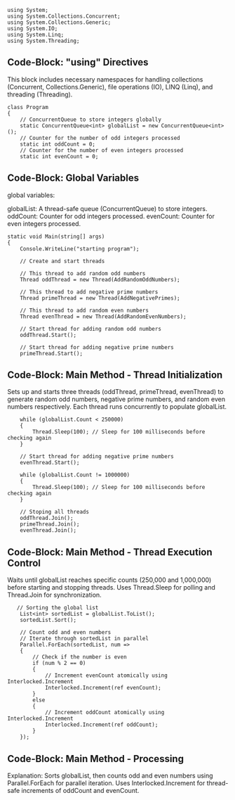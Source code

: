     using System;
    using System.Collections.Concurrent;
    using System.Collections.Generic;
    using System.IO;
    using System.Linq;
    using System.Threading;

## Code-Block: "using" Directives
This block includes necessary namespaces for handling collections (Concurrent, Collections.Generic), file operations (IO), LINQ (Linq), and threading (Threading).

    class Program
    {
        // ConcurrentQueue to store integers globally
        static ConcurrentQueue<int> globalList = new ConcurrentQueue<int>();
        // Counter for the number of odd integers processed
        static int oddCount = 0;
        // Counter for the number of even integers processed
        static int evenCount = 0;

## Code-Block: Global Variables

global variables:

globalList: A thread-safe queue (ConcurrentQueue<int>) to store integers.
oddCount: Counter for odd integers processed.
evenCount: Counter for even integers processed.


    static void Main(string[] args)
    {
        Console.WriteLine("starting program");
    
        // Create and start threads
    
        // This thread to add random odd numbers
        Thread oddThread = new Thread(AddRandomOddNumbers);
    
        // This thread to add negative prime numbers
        Thread primeThread = new Thread(AddNegativePrimes);
    
        // This thread to add random even numbers
        Thread evenThread = new Thread(AddRandomEvenNumbers);
    
        // Start thread for adding random odd numbers
        oddThread.Start();
    
        // Start thread for adding negative prime numbers
        primeThread.Start();
## Code-Block: Main Method - Thread Initialization
Sets up and starts three threads (oddThread, primeThread, evenThread) to generate random odd numbers, negative prime numbers, and random even numbers respectively. Each thread runs concurrently to populate globalList.


        while (globalList.Count < 250000)
        {
            Thread.Sleep(100); // Sleep for 100 milliseconds before checking again
        }
        
        // Start thread for adding negative prime numbers
        evenThread.Start();
        
        while (globalList.Count != 1000000)
        {
            Thread.Sleep(100); // Sleep for 100 milliseconds before checking again
        }
        
        // Stoping all threads
        oddThread.Join();
        primeThread.Join();
        evenThread.Join();

## Code-Block: Main Method - Thread Execution Control
Waits until globalList reaches specific counts (250,000 and 1,000,000) before starting and stopping threads. Uses Thread.Sleep for polling and Thread.Join for synchronization.


       // Sorting the global list
        List<int> sortedList = globalList.ToList();
        sortedList.Sort();
    
        // Count odd and even numbers
        // Iterate through sortedList in parallel
        Parallel.ForEach(sortedList, num =>
        {
            // Check if the number is even
            if (num % 2 == 0)
            {
                // Increment evenCount atomically using Interlocked.Increment
                Interlocked.Increment(ref evenCount);
            }
            else
            {
                // Increment oddCount atomically using Interlocked.Increment
                Interlocked.Increment(ref oddCount);
            }
        });

## Code-Block: Main Method - Processing
Explanation: Sorts globalList, then counts odd and even numbers using Parallel.ForEach for parallel iteration. Uses Interlocked.Increment for thread-safe increments of oddCount and evenCount.

